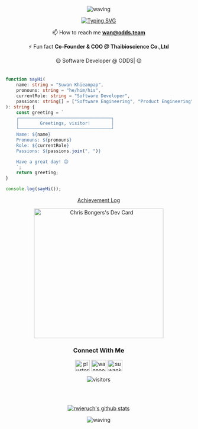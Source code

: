 <div align="center" >
 
 ![waving](https://capsule-render.vercel.app/api?type=waving&height=90&color=6d6aff)

 <div align="center" >
  
  [![Typing SVG](https://readme-typing-svg.herokuapp.com?font=Mouse+Memoirs&size=74&pause=500&color=6d6affBC&vCenter=true&width=700&height=80&lines=I'm+Suwan+Khiean-pap+(wan);A+Passionate+Software+Engineer;From+Thailand)](https://git.io/typing-svg)
  
  </div>

 </div>

<div align="center" >

 📫 How to reach me **wan@odds.team**

 ⚡ Fun fact **Co-Founder & COO @ Thaibioscience Co.,Ltd**

 🟡 Software Developer @ ODDS| 🟡
	
##

<div align="left" >

``` TypeScript
function sayHi(
    name: string = "Suwan Khieanpap",
    pronouns: string = "he/him/his",
    currentRole: string = "Software Developer",
    passions: string[] = ["Software Engineering", "Product Engineering", "Infrastructure as Code"]
): string {
    const greeting = `
    ┌───────────────────────────────────┐
    │        Greetings, visitor!        │
    └───────────────────────────────────┘
    Name: ${name}
    Pronouns: ${pronouns}
    Role: ${currentRole}
    Passions: ${passions.join(", ")}

    Have a great day! 😊
    `;
    return greeting;
}

console.log(sayHi());

```

 </div>
 
[Achievement Log](https://github.com/oncepk/Achievement-Log)

<a href="https://app.daily.dev/oncepk"><img src="https://github.com/oncepk/oncepk/blob/main/devcard.svg" width="350" alt="Chris Bongers's Dev Card"/></a>


<h3 align="center"><strong>Connect With Me</strong></h3>
<p align="center">
<a href="https://fb.com/plustor9.ss" target="blank"><img align="center" src="https://raw.githubusercontent.com/rahuldkjain/github-profile-readme-generator/master/src/images/icons/Social/facebook.svg" alt="plustor9.ss" height="30" width="40" /></a>
<a href="https://instagram.com/wannoonce" target="blank"><img align="center" src="https://raw.githubusercontent.com/rahuldkjain/github-profile-readme-generator/master/src/images/icons/Social/instagram.svg" alt="wannoonce" height="30" width="40" /></a>
<a href="https://linkedin.com/in/suwankhp" target="blank"><img align="center" src="https://raw.githubusercontent.com/rahuldkjain/github-profile-readme-generator/master/src/images/icons/Social/linked-in-alt.svg" alt="suwankhp" height="30" width="40" /></a>
	
</p>



![visitors](https://komarev.com/ghpvc/?username=oncepk&style=plastic-square)
##




 </div>

</div>
</br>
<div align="center" >
	
[![rwieruch's github stats](https://github-readme-stats.vercel.app/api?username=oncepk&show_icons=true&theme=holi&count_private=true)](https://github.com/oncepk/)

</div>

<div align="center" >
 
 ![waving](https://capsule-render.vercel.app/api?type=waving&color=6d6aff&height=120&section=footer)
 
</div>
